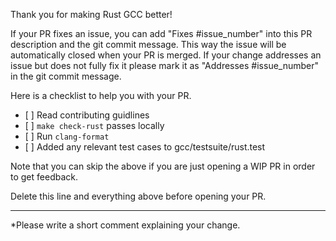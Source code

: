 Thank you for making Rust GCC better!

If your PR fixes an issue, you can add "Fixes #issue_number" into this
PR description and the git commit message. This way the issue will be
automatically closed when your PR is merged. If your change addresses
an issue but does not fully fix it please mark it as "Addresses #issue_number"
in the git commit message.

Here is a checklist to help you with your PR.

- \[ ] Read contributing guidlines
- \[ ] `make check-rust` passes locally
- \[ ] Run `clang-format`
- \[ ] Added any relevant test cases to gcc/testsuite/rust.test

Note that you can skip the above if you are just opening a WIP PR in
order to get feedback.

Delete this line and everything above before opening your PR.

---

*Please write a short comment explaining your change.
